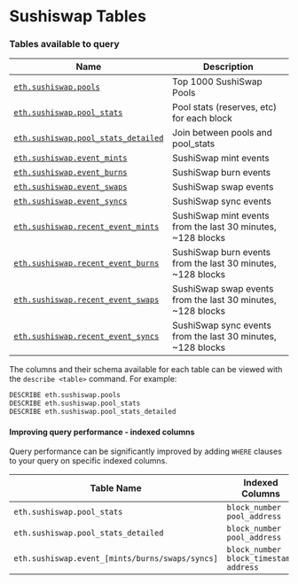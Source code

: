 # Sushiswap Tables

### Tables available to query

| Name                                                                          | Description                                                  |
| ----------------------------------------------------------------------------- | ------------------------------------------------------------ |
| [`eth.sushiswap.pools`](eth.sushiswap.pools.md)                               | Top 1000 SushiSwap Pools                                     |
| [`eth.sushiswap.pool_stats`](eth.sushiswap.pool\_stats.md)                    | Pool stats (reserves, etc) for each block                    |
| [`eth.sushiswap.pool_stats_detailed`](eth.sushiswap.pool\_stats\_detailed.md) | Join between pools and pool\_stats                           |
| [`eth.sushiswap.event_mints`](eth.sushiswap.event\_mints.md)                  | SushiSwap mint events                                        |
| [`eth.sushiswap.event_burns`](eth.sushiswap.event\_burns.md)                  | SushiSwap burn events                                        |
| [`eth.sushiswap.event_swaps`](eth.sushiswap.event\_swaps.md)                  | SushiSwap swap events                                        |
| [`eth.sushiswap.event_syncs`](eth.sushiswap.event\_syncs.md)                  | SushiSwap sync events                                        |
| [`eth.sushiswap.recent_event_mints`](eth.sushiswap.event\_mints.md)           | SushiSwap mint events from the last 30 minutes, \~128 blocks |
| [`eth.sushiswap.recent_event_burns`](eth.sushiswap.event\_burns.md)           | SushiSwap burn events from the last 30 minutes, \~128 blocks |
| [`eth.sushiswap.recent_event_swaps`](eth.sushiswap.event\_swaps.md)           | SushiSwap swap events from the last 30 minutes, \~128 blocks |
| [`eth.sushiswap.recent_event_syncs`](eth.sushiswap.event\_syncs.md)           | SushiSwap sync events from the last 30 minutes, \~128 blocks |

The columns and their schema available for each table can be viewed with the `describe <table>` command. For example:

```sql
DESCRIBE eth.sushiswap.pools
DESCRIBE eth.sushiswap.pool_stats
DESCRIBE eth.sushiswap.pool_stats_detailed
```

#### Improving query performance - indexed columns

Query performance can be significantly improved by adding `WHERE` clauses to your query on specific indexed columns.

<table><thead><tr><th width="354.5">Table Name</th><th>Indexed Columns</th></tr></thead><tbody><tr><td><code>eth.sushiswap.pool_stats</code></td><td><code>block_number</code> <code>pool_address</code></td></tr><tr><td><code>eth.sushiswap.pool_stats_detailed</code></td><td><code>block_number</code> <code>pool_address</code></td></tr><tr><td><code>eth.sushiswap.event_[mints/burns/swaps/syncs]</code></td><td><code>block_number</code> <code>block_timestamp</code> <code>address</code></td></tr></tbody></table>
